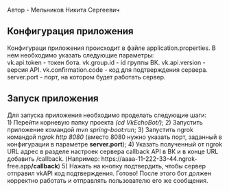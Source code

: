 Автор - Мельников Никита Сергеевич
<h2>Конфигурация приложения</h2>
Конфигураци приложения происходит в файле application.properties. В нем необходимо указать следующие параметры:<br>
vk.api.token - токен бота.
vk.group.id - id группы ВК.
vk.api.version - версия API.
vk.confirmation.code - код для подтверждения сервера.
server.port - порт, на котором будет работать сервер.
<h2>Запуск приложения</h2>
Для запуска приложения необходимо проделать следующие шаги:<br>
1) Перейти корневую папку проекта <i>(cd VkEchoBot/)</i>;
2) Запустить приложение командой <i>mvn spring-boot:run</i>;
3) Запустить ngrok командой <i>ngrok http 8080</i> (вместо 8080 нужно указать порт, заданный в конфигурации в параметре <b>server.port</b>);
4) Указать полученный от ngrok URL адрес в разделе настроек сервера callback API в ВК и в конце URL добавить /callback. (Например: https://aaaa-11-222-33-44.ngrok-free.app<b>/callback</b>)
5) Нажать на кнопку подтвердить, чтобы сервер отправил vkAPI код подтверждения.
Готово! После этого бот должен корректно работать и отправлять пользователю его же сообщения.
